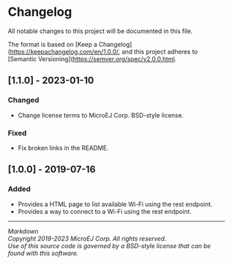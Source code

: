 # Changelog

All notable changes to this project will be documented in this file.

The format is based on [Keep a Changelog](https://keepachangelog.com/en/1.0.0/,
and this project adheres to [Semantic Versioning](https://semver.org/spec/v2.0.0.html.

## [1.1.0] - 2023-01-10

### Changed

- Change license terms to MicroEJ Corp. BSD-style license.

### Fixed

- Fix broken links in the README.

## [1.0.0] - 2019-07-16

### Added

  - Provides a HTML page to list available Wi-Fi using the rest endpoint.
  - Provides a way to connect to a Wi-Fi using the rest endpoint.

--- 
_Markdown_   
_Copyright 2019-2023 MicroEJ Corp. All rights reserved._   
_Use of this source code is governed by a BSD-style license that can be found with this software._   